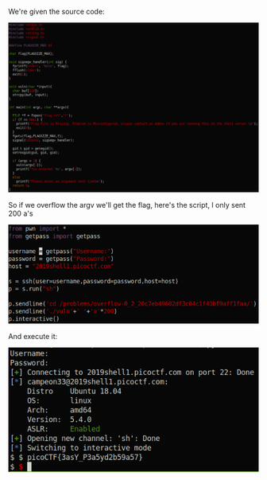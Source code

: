 
We're given the source code:

![image1](/images/picoctf2019-overflow0/picoctf2019-overflow01.png)

So if we overflow the argv we'll get the flag, here's the script, I only sent 200 a's

![image1](/images/picoctf2019-overflow0/picoctf2019-overflow02.png)

And execute it:

![image3](/images/picoctf2019-overflow0/picoctf2019-overflow03.png)
